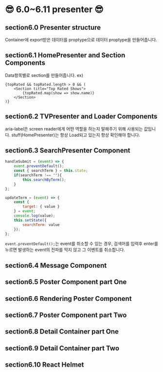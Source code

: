 # 😎 6.0~6.11 presenter 😎

## section6.0 Presenter structure

Container에 export받은 데이터를 proptype으로 데이터 proptype을 만들어줍니다.

## section6.1 HomePresenter and Section Components

Data항목별로 section를 만들어줍니다.
ex)
```javascripts
{topRated && topRated.length > 0 && (
    <Section title="Top Rated Shows">
        {topRated.map(show => show.name)}
    </Section>
)}
```

## section6.2 TVPresenter and Loader Components

aria-label은 screen reader에게 어떤 역할을 하는지 말해주기 위해 사용되는 값입니다.
stuff(HomePresenter)는 항상 Load되고 있는지 항상 확인해야 합니다.
 
## section6.3 SearchPresenter Component

```javascript
handleSubmit = (event) => {
    event.preventDefault();
    const { searchTerm } = this.state;
    if(searchTerm !== ""){
        this.searchByTerm();
    }
};

updateTerm = (event) => {
    const { 
        target: { value } 
    } = event;
    console.log(value);
    this.setState({
        searchTerm: value
    });
};
```

```event.preventDefault();```는 event를 취소할 수 있는 경우, 검색어를 입력후 enter를 누르면 발생하는 event의 전파를 막지 않고 그 이벤트를 취소합니다. 

## section6.4 Message Component

## section6.5 Poster Component part One

## section6.6 Rendering Poster Component

## section6.7 Poster Component part Two

## section6.8 Detail Container part One

## section6.9 Detail Container part Two

## section6.10 React Helmet

